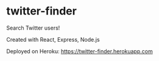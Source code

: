 # twitter-finder
Search Twitter users!

Created with React, Express, Node.js

Deployed on Heroku: https://twitter-finder.herokuapp.com
